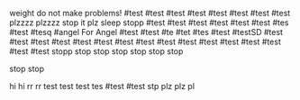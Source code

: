 weight do not make problems!
#test
#test
#test
#test
#test
#test
#test
#test
plzzzz
plzzzz
stop it plz
sleep
stopp
#test
#test
#test
#test
#test
#test
#tes
#test
#tesq
#angel
For Angel
#test
#test
#te
#tet
#tes
#test
#testSD
#test
#test
#test
#test
#test
#test
#test
#test
#test
#test
#test
#test
#test
#test
#test
#test
stopp
stop
stop
stop
stop
stop
stop

stop
stop


hi
hi
rr
rr
test
test
test
tes
#test
#test
stp
plz
plz
pl
